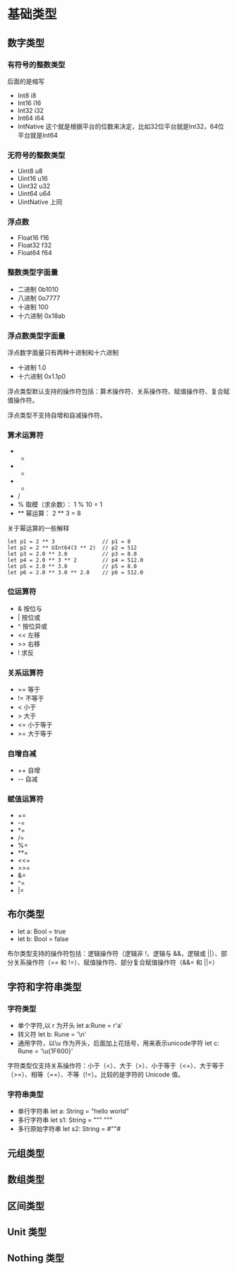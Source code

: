 <!--
 * @Author: shgopher shgopher@gmail.com
 * @Date: 2024-06-23 17:58:58
 * @LastEditors: shgopher shgopher@gmail.com
 * @LastEditTime: 2024-06-23 19:22:58
 * @FilePath: /CangjieFamily/基础/基础类型/README.md
 * @Description: 
 * 
 * Copyright (c) 2024 by shgopher, All Rights Reserved. 
-->
# 基础类型
## 数字类型
### 有符号的整数类型
后面的是缩写

- Int8 i8
- Int16 i16
- Int32 i32
- Int64 i64
- IntNative 这个就是根据平台的位数来决定，比如32位平台就是Int32，64位平台就是Int64
### 无符号的整数类型
- Uint8 u8
- Uint16 u16
- Uint32 u32
- Uint64 u64
- UintNative 上同
### 浮点数
- Float16 f16
- Float32 f32
- Float64 f64
### 整数类型字面量
- 二进制 0b1010
- 八进制 0o7777
- 十进制 100
- 十六进制 0x18ab
### 浮点数类型字面量
浮点数字面量只有两种十进制和十六进制
- 十进制 1.0
- 十六进制 0x1.1p0

浮点类型默认支持的操作符包括：算术操作符、关系操作符、赋值操作符、复合赋值操作符。

浮点类型不支持自增和自减操作符。
### 算术运算符
- +
- -
- *
- /
- % 取模（求余数）： 1 % 10 = 1 
- ** 幂运算： 2 ** 3 = 8

关于幂运算的一些解释
```cj
let p1 = 2 ** 3               // p1 = 8
let p2 = 2 ** UInt64(3 ** 2)  // p2 = 512
let p3 = 2.0 ** 3.0           // p3 = 8.0
let p4 = 2.0 ** 3 ** 2        // p4 = 512.0
let p5 = 2.0 ** 3.0           // p5 = 8.0
let p6 = 2.0 ** 3.0 ** 2.0    // p6 = 512.0
```
### 位运算符
- & 按位与
- | 按位或
- ^ 按位异或
- << 左移
- \>\> 右移
- ! 求反
### 关系运算符
- == 等于
- != 不等于
- < 小于
- \> 大于  
- <= 小于等于
- \>= 大于等于
### 自增自减
- ++ 自增
- -- 自减
### 赋值运算符
- +=
- -=
- *=
- /=
- %=
- **=
- <<=
- \>>=
- &=
- ^=
- |=
## 布尔类型
- let a: Bool = true
- let b: Bool = false

布尔类型支持的操作符包括：逻辑操作符（逻辑非 !，逻辑与 &&，逻辑或 ||）、部分关系操作符（== 和 !=）、赋值操作符、部分复合赋值操作符（&&= 和 ||=）
## 字符和字符串类型
### 字符类型
- 单个字符,以 r 为开头 let a:Rune = r'a' 
- 转义符 let b: Rune = '\n'
- 通用字符，以\u 作为开头，后面加上花括号，用来表示unicode字符 let c: Rune = '\u{1F600}' 

字符类型仅支持关系操作符：小于（<）、大于（>）、小于等于（<=）、大于等于（>=）、相等（==）、不等（!=）。比较的是字符的 Unicode 值。
### 字符串类型
- 单行字符串 let a: String = "hello world"
- 多行字符串 let s1: String = """  """
- 多行原始字符串 let s2: String = #""#
## 元组类型
## 数组类型
## 区间类型
## Unit 类型
## Nothing 类型
